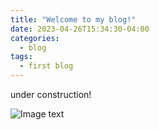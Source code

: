 ```yaml
---
title: "Welcome to my blog!"
date: 2023-04-26T15:34:30-04:00
categories:
  - blog
tags:
  - first blog
---
```



under construction! 

![Image text](https://raw.github.com/yourName/repositpry/master/yourprojectName/img-folder/test.jpg)
